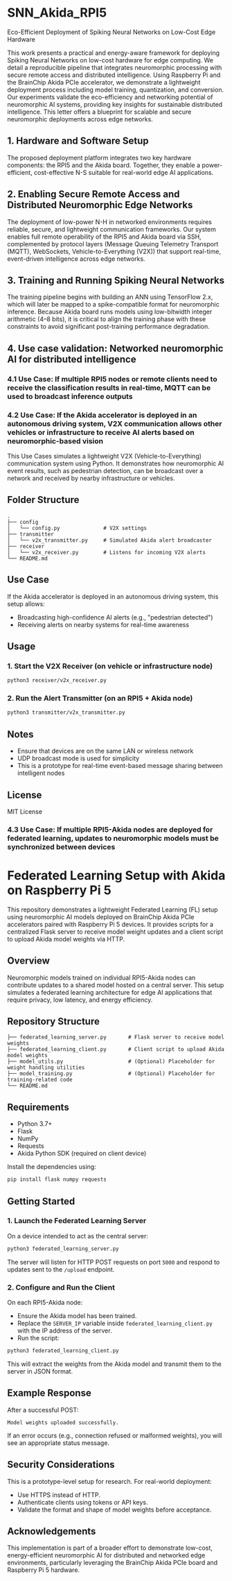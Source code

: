 # SNN_Akida_RPI5
Eco-Efficient Deployment of Spiking Neural Networks on Low-Cost Edge Hardware

This work presents a practical and energy-aware framework for deploying Spiking Neural Networks on low-cost hardware for edge computing. We detail a reproducible pipeline that integrates neuromorphic processing with secure remote access and distributed intelligence. Using Raspberry Pi and the BrainChip Akida PCIe accelerator, we demonstrate a lightweight deployment process including model training, quantization, and conversion. Our experiments validate the eco-efficiency and networking potential of neuromorphic AI systems, providing key insights for sustainable distributed intelligence. This letter offers a blueprint for scalable and secure neuromorphic deployments across edge networks.

## 1. Hardware and Software Setup
The proposed deployment platform integrates two key hardware components: the RPI5 and the Akida board. Together, they enable a power-efficient, cost-effective N-S suitable for real-world edge AI applications.

## 2. Enabling Secure Remote Access and Distributed Neuromorphic Edge Networks
The deployment of low-power N-H in networked environments requires reliable, secure, and lightweight communication frameworks. Our system enables full remote operability of the RPI5 and Akida board via SSH, complemented by protocol layers (Message Queuing Telemetry Transport (MQTT), WebSockets, Vehicle-to-Everything (V2X)) that support real-time, event-driven intelligence across edge networks.

## 3. Training and Running Spiking Neural Networks
The training pipeline begins with building an ANN using TensorFlow 2.x, which will later be mapped to a spike-compatible format for neuromorphic inference. Because Akida board runs models using low-bitwidth integer arithmetic (4–8 bits), it is critical to align the training phase with these constraints to avoid significant post-training performance degradation.

## 4. Use case validation: Networked neuromorphic AI for distributed intelligence
### 4.1  Use Case: If multiple RPI5 nodes or remote clients need to receive the classification results in real-time, MQTT can be used to broadcast inference outputs


### 4.2 Use Case: If the Akida accelerator is deployed in an autonomous driving system, V2X communication allows other vehicles or infrastructure to receive AI alerts based on neuromorphic-based vision

This Use Cases simulates a lightweight V2X (Vehicle-to-Everything) communication system using Python. It demonstrates how neuromorphic AI event results, such as pedestrian detection, can be broadcast over a network and received by nearby infrastructure or vehicles.

## Folder Structure
```
.
├── config
│   └── config.py              # V2X settings
├── transmitter
│   └── v2x_transmitter.py     # Simulated Akida alert broadcaster
├── receiver
│   └── v2x_receiver.py        # Listens for incoming V2X alerts
└── README.md
```

## Use Case
If the Akida accelerator is deployed in an autonomous driving system, this setup allows:
- Broadcasting high-confidence AI alerts (e.g., "pedestrian detected")
- Receiving alerts on nearby systems for real-time awareness

## Usage

### 1. Start the V2X Receiver (on vehicle or infrastructure node)
```bash
python3 receiver/v2x_receiver.py
```

### 2. Run the Alert Transmitter (on an RPI5 + Akida node)
```bash
python3 transmitter/v2x_transmitter.py
```

## Notes
- Ensure that devices are on the same LAN or wireless network
- UDP broadcast mode is used for simplicity
- This is a prototype for real-time event-based message sharing between intelligent nodes

## License
MIT License


### 4.3 Use Case: If multiple RPI5-Akida nodes are deployed for federated learning, updates to neuromorphic models must be synchronized between devices

# Federated Learning Setup with Akida on Raspberry Pi 5

This repository demonstrates a lightweight Federated Learning (FL) setup using neuromorphic AI models deployed on BrainChip Akida PCIe accelerators paired with Raspberry Pi 5 devices. It provides scripts for a centralized Flask server to receive model weight updates and a client script to upload Akida model weights via HTTP.

## Overview

Neuromorphic models trained on individual RPI5-Akida nodes can contribute updates to a shared model hosted on a central server. This setup simulates a federated learning architecture for edge AI applications that require privacy, low latency, and energy efficiency.

## Repository Structure

```
├── federated_learning_server.py       # Flask server to receive model weights
├── federated_learning_client.py       # Client script to upload Akida model weights
├── model_utils.py                     # (Optional) Placeholder for weight handling utilities
├── model_training.py                  # (Optional) Placeholder for training-related code
└── README.md
```

## Requirements

- Python 3.7+
- Flask
- NumPy
- Requests
- Akida Python SDK (required on client device)

Install the dependencies using:

```bash
pip install flask numpy requests
```

## Getting Started

### 1. Launch the Federated Learning Server

On a device intended to act as the central server:

```bash
python3 federated_learning_server.py
```

The server will listen for HTTP POST requests on port `5000` and respond to updates sent to the `/upload` endpoint.

### 2. Configure and Run the Client

On each RPI5-Akida node:

- Ensure the Akida model has been trained.
- Replace the `SERVER_IP` variable inside `federated_learning_client.py` with the IP address of the server.
- Run the script:

```bash
python3 federated_learning_client.py
```

This will extract the weights from the Akida model and transmit them to the server in JSON format.

## Example Response

After a successful POST:

```
Model weights uploaded successfully.
```

If an error occurs (e.g., connection refused or malformed weights), you will see an appropriate status message.

## Security Considerations

This is a prototype-level setup for research. For real-world deployment:
- Use HTTPS instead of HTTP.
- Authenticate clients using tokens or API keys.
- Validate the format and shape of model weights before acceptance.

## Acknowledgements

This implementation is part of a broader effort to demonstrate low-cost, energy-efficient neuromorphic AI for distributed and networked edge environments, particularly leveraging the BrainChip Akida PCIe board and Raspberry Pi 5 hardware.
